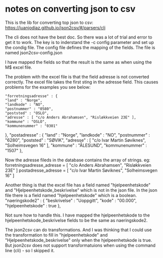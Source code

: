 # notes on converting json to csv 

This is the lib for converting top json to csv:
https://juanjodiaz.github.io/json2csv/#/parsers/cli



The cli does not have the best doc. So there was a lot of trial and error to get it to work.
The key is to inderstand the -c config parameter and set up the condig file.
The config file defines the mapping of the fields. The file is named json2csv-config.json 

I have mapped the fields so that the result is the same as when using the M$ excel file.

The problem with the excel file is that the field adresse is not converted correctly. The excel file takes the first sting in the adresse field.
This causes problems for the examples you see below:

    "forretningsadresse" : {
    "land" : "Norge",
    "landkode" : "NO",
    "postnummer" : "0580",
    "poststed" : "OSLO",
    "adresse" : [ "c/o Anders Abrahamsen", "Risløkkveien 23E" ],
    "kommune" : "OSLO",
    "kommunenummer" : "0301"
  },
    "postadresse" : {
    "land" : "Norge",
    "landkode" : "NO",
    "postnummer" : "6280",
    "poststed" : "SØVIK",
    "adresse" : [ "c/o Ivar Martin Søviknes", "Solheimsvegen 16" ],
    "kommune" : "ÅLESUND",
    "kommunenummer" : "1507"
  },


  Now the adresse fileds in the database contains the array of strings.
  eg:
forretningsadresse_adresse = [ "c/o Anders Abrahamsen", "Risløkkveien 23E" ]
postadresse_adresse = [ "c/o Ivar Martin Søviknes", "Solheimsvegen 16" ]



Another thing is that the excel file has a field named "hjelpeenhetskode" and  "Hjelpeenhetskode_beskrivelse" which is not in the json file.
In the json file there is a field named "hjelpeenhetskode" which is a boolean.
  "naeringskode2" : {
    "beskrivelse" : "Uoppgitt",
    "kode" : "00.000",
    "hjelpeenhetskode" : true
  },

Not sure how to handle this. I have mapped the hjelpeenhetskode to the hjelpeenhetskode_beskrivelse fields to be the same as naeringskode2.

The json2csv can do transformations. And I was thinking that I could use the transformation to fill in "hjelpeenhetskode" and  "Hjelpeenhetskode_beskrivelse" only when the hjelpeenhetskode is true.
But json2csv does not support transformatuions when using the command line (cli) - so I skipped it.
